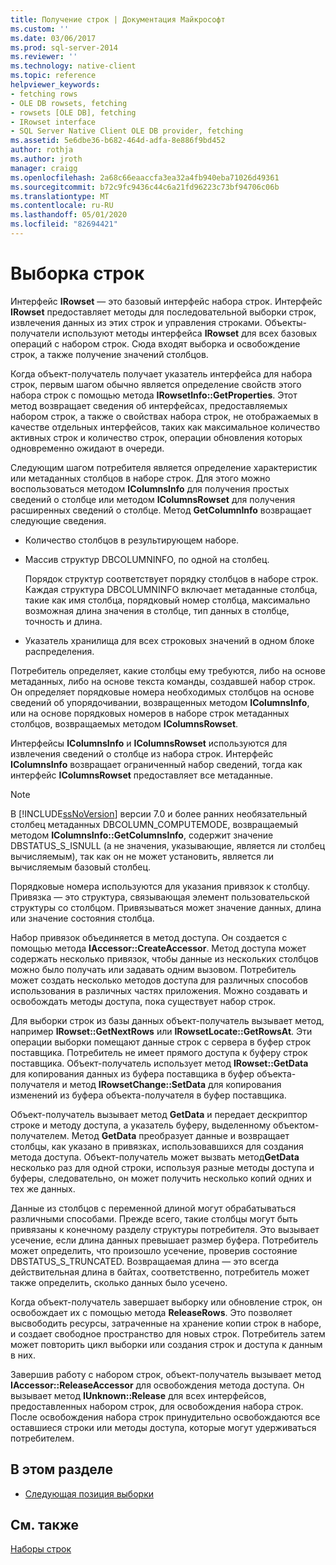 ```yaml
---
title: Получение строк | Документация Майкрософт
ms.custom: ''
ms.date: 03/06/2017
ms.prod: sql-server-2014
ms.reviewer: ''
ms.technology: native-client
ms.topic: reference
helpviewer_keywords:
- fetching rows
- OLE DB rowsets, fetching
- rowsets [OLE DB], fetching
- IRowset interface
- SQL Server Native Client OLE DB provider, fetching
ms.assetid: 5e6dbe36-b682-464d-adfa-8e886f9bd452
author: rothja
ms.author: jroth
manager: craigg
ms.openlocfilehash: 2a68c66eaaccfa3ea32a4fb940eba71026d49361
ms.sourcegitcommit: b72c9fc9436c44c6a21fd96223c73bf94706c06b
ms.translationtype: MT
ms.contentlocale: ru-RU
ms.lasthandoff: 05/01/2020
ms.locfileid: "82694421"
---
```

# <a name="fetching-rows"></a>Выборка строк
  Интерфейс **IRowset** — это базовый интерфейс набора строк. Интерфейс **IRowset** предоставляет методы для последовательной выборки строк, извлечения данных из этих строк и управления строками. Объекты-получатели используют методы интерфейса **IRowset** для всех базовых операций с набором строк. Сюда входят выборка и освобождение строк, а также получение значений столбцов.  
  
 Когда объект-получатель получает указатель интерфейса для набора строк, первым шагом обычно является определение свойств этого набора строк с помощью метода **IRowsetInfo::GetProperties**. Этот метод возвращает сведения об интерфейсах, предоставляемых набором строк, а также о свойствах набора строк, не отображаемых в качестве отдельных интерфейсов, таких как максимальное количество активных строк и количество строк, операции обновления которых одновременно ожидают в очереди.  
  
 Следующим шагом потребителя является определение характеристик или метаданных столбцов в наборе строк. Для этого можно воспользоваться методом **IColumnsInfo** для получения простых сведений о столбце или методом **IColumnsRowset** для получения расширенных сведений о столбце. Метод **GetColumnInfo** возвращает следующие сведения.  
  
-   Количество столбцов в результирующем наборе.  
  
-   Массив структур DBCOLUMNINFO, по одной на столбец.  
  
     Порядок структур соответствует порядку столбцов в наборе строк. Каждая структура DBCOLUMNINFO включает метаданные столбца, такие как имя столбца, порядковый номер столбца, максимально возможная длина значения в столбце, тип данных в столбце, точность и длина.  
  
-   Указатель хранилища для всех строковых значений в одном блоке распределения.  
  
 Потребитель определяет, какие столбцы ему требуются, либо на основе метаданных, либо на основе текста команды, создавшей набор строк. Он определяет порядковые номера необходимых столбцов на основе сведений об упорядочивании, возвращенных методом **IColumnsInfo**, или на основе порядковых номеров в наборе строк метаданных столбцов, возвращаемых методом **IColumnsRowset**.  
  
 Интерфейсы **IColumnsInfo** и **IColumnsRowset** используются для извлечения сведений о столбце из набора строк. Интерфейс **IColumnsInfo** возвращает ограниченный набор сведений, тогда как интерфейс **IColumnsRowset** предоставляет все метаданные.  
  
> [!NOTE]  
>  В [!INCLUDE[ssNoVersion](../../includes/ssnoversion-md.md)] версии 7.0 и более ранних необязательный столбец метаданных DBCOLUMN_COMPUTEMODE, возвращаемый методом **IColumnsInfo::GetColumnsInfo**, содержит значение DBSTATUS_S_ISNULL (а не значения, указывающие, является ли столбец вычисляемым), так как он не может установить, является ли вычисляемым базовый столбец.  
  
 Порядковые номера используются для указания привязок к столбцу. Привязка — это структура, связывающая элемент пользовательской структуры со столбцом. Привязываться может значение данных, длина или значение состояния столбца.  
  
 Набор привязок объединяется в метод доступа. Он создается с помощью метода **IAccessor::CreateAccessor**. Метод доступа может содержать несколько привязок, чтобы данные из нескольких столбцов можно было получать или задавать одним вызовом. Потребитель может создать несколько методов доступа для различных способов использования в различных частях приложения. Можно создавать и освобождать методы доступа, пока существует набор строк.  
  
 Для выборки строк из базы данных объект-получатель вызывает метод, например **IRowset::GetNextRows** или **IRowsetLocate::GetRowsAt**. Эти операции выборки помещают данные строк с сервера в буфер строк поставщика. Потребитель не имеет прямого доступа к буферу строк поставщика. Объект-получатель использует метод **IRowset::GetData** для копирования данных из буфера поставщика в буфер объекта-получателя и метод **IRowsetChange::SetData** для копирования изменений из буфера объекта-получателя в буфер поставщика.  
  
 Объект-получатель вызывает метод **GetData** и передает дескриптор строке и методу доступа, а указатель буферу, выделенному объектом-получателем. Метод **GetData** преобразует данные и возвращает столбцы, как указано в привязках, использовавшихся для создания метода доступа. Объект-получатель может вызвать метод**GetData** несколько раз для одной строки, используя разные методы доступа и буферы, следовательно, он может получить несколько копий одних и тех же данных.  
  
 Данные из столбцов с переменной длиной могут обрабатываться различными способами. Прежде всего, такие столбцы могут быть привязаны к конечному разделу структуры потребителя. Это вызывает усечение, если длина данных превышает размер буфера. Потребитель может определить, что произошло усечение, проверив состояние DBSTATUS_S_TRUNCATED. Возвращаемая длина — это всегда действительная длина в байтах, соответственно, потребитель может также определить, сколько данных было усечено.  
  
 Когда объект-получатель завершает выборку или обновление строк, он освобождает их с помощью метода **ReleaseRows**. Это позволяет высвободить ресурсы, затраченные на хранение копии строк в наборе, и создает свободное пространство для новых строк. Потребитель затем может повторить цикл выборки или создания строк и доступа к данным в них.  
  
 Завершив работу с набором строк, объект-получатель вызывает метод **IAccessor::ReleaseAccessor** для освобождения метода доступа. Он вызывает метод **IUnknown::Release** для всех интерфейсов, предоставленных набором строк, для освобождения набора строк. После освобождения набора строк принудительно освобождаются все оставшиеся строки или методы доступа, которые могут удерживаться потребителем.  
  
## <a name="in-this-section"></a>В этом разделе  
  
-   [Следующая позиция выборки](fetching-rows-next-fetch-position.md)  
  
## <a name="see-also"></a>См. также  
 [Наборы строк](rowsets.md)  
  
  
